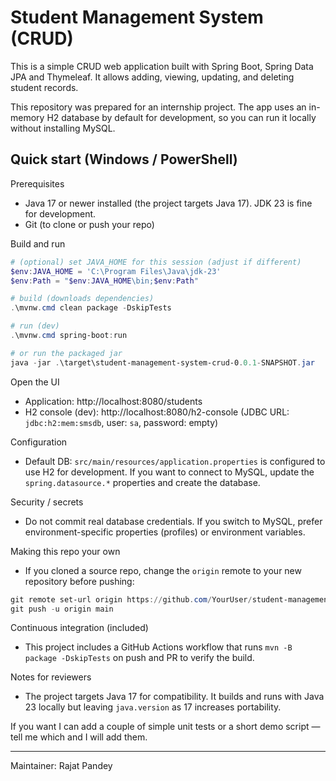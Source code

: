 
# Student Management System (CRUD)

This is a simple CRUD web application built with Spring Boot, Spring Data JPA and Thymeleaf. It allows adding, viewing, updating, and deleting student records.

This repository was prepared for an internship project. The app uses an in-memory H2 database by default for development, so you can run it locally without installing MySQL.

## Quick start (Windows / PowerShell)

Prerequisites
- Java 17 or newer installed (the project targets Java 17). JDK 23 is fine for development.
- Git (to clone or push your repo)

Build and run
```powershell
# (optional) set JAVA_HOME for this session (adjust if different)
$env:JAVA_HOME = 'C:\Program Files\Java\jdk-23'
$env:Path = "$env:JAVA_HOME\bin;$env:Path"

# build (downloads dependencies)
.\mvnw.cmd clean package -DskipTests

# run (dev)
.\mvnw.cmd spring-boot:run

# or run the packaged jar
java -jar .\target\student-management-system-crud-0.0.1-SNAPSHOT.jar
```

Open the UI
- Application: http://localhost:8080/students
- H2 console (dev): http://localhost:8080/h2-console (JDBC URL: `jdbc:h2:mem:smsdb`, user: `sa`, password: empty)

Configuration
- Default DB: `src/main/resources/application.properties` is configured to use H2 for development. If you want to connect to MySQL, update the `spring.datasource.*` properties and create the database.

Security / secrets
- Do not commit real database credentials. If you switch to MySQL, prefer environment-specific properties (profiles) or environment variables.

Making this repo your own
- If you cloned a source repo, change the `origin` remote to your new repository before pushing:
```powershell
git remote set-url origin https://github.com/YourUser/student-management-system.git
git push -u origin main
```

Continuous integration (included)
- This project includes a GitHub Actions workflow that runs `mvn -B package -DskipTests` on push and PR to verify the build.

Notes for reviewers
- The project targets Java 17 for compatibility. It builds and runs with Java 23 locally but leaving `java.version` as 17 increases portability.

If you want I can add a couple of simple unit tests or a short demo script — tell me which and I will add them.

---

Maintainer: Rajat Pandey


